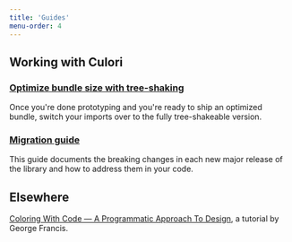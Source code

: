 ```yaml
---
title: 'Guides'
menu-order: 4
---
```


## Working with Culori 

### [Optimize bundle size with tree-shaking](./tree-shaking/)

Once you're done prototyping and you're ready to ship an optimized bundle, switch your imports over to the fully tree-shakeable version.

### [Migration guide](./migration/)

This guide documents the breaking changes in each new major release of the library and how to address them in your code.

## Elsewhere

[Coloring With Code — A Programmatic Approach To Design](https://tympanus.net/codrops/2021/12/07/coloring-with-code-a-programmatic-approach-to-design/), a tutorial by George Francis.
